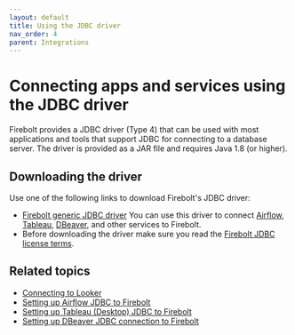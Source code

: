 ```yaml
---
layout: default
title: Using the JDBC driver
nav_order: 4
parent: Integrations
---
```


# Connecting apps and services using the JDBC driver

Firebolt provides a JDBC driver (Type 4) that can be used with most applications and tools that support JDBC for connecting to a database server. The driver is provided as a JAR file and requires Java 1.8 (or higher).

## Downloading the driver

Use one of the following links to download Firebolt's JDBC driver:

* [Firebolt generic JDBC driver](https://firebolt-publishing-public.s3.amazonaws.com/repo/jdbc/firebolt-jdbc-1.18-jar-with-dependencies.jar) You can use this driver to connect [Airflow](other-integrations/setting-up-airflow-jdbc-to-firebolt.md), [Tableau](business-intelligence/setting-up-tableau-desktop-jdbc-to-firebolt.md), [DBeaver](other-integrations/setting-up-dbeaver-jdbc-connection-to-firebolt.md), and other services to Firebolt.
* Before downloading the driver make sure you read the [Firebolt JDBC license terms](https://firebolt-publishing-public.s3.amazonaws.com/repo/jdbc/License.pdf).

## Related topics

* [Connecting to Looker](business-intelligence/connecting-to-looker.md)
* [Setting up Airflow JDBC to Firebolt](other-integrations/setting-up-airflow-jdbc-to-firebolt.md)
* [Setting up Tableau (Desktop) JDBC to Firebolt](business-intelligence/setting-up-tableau-desktop-jdbc-to-firebolt.md)
* [Setting up DBeaver JDBC connection to Firebolt](other-integrations/setting-up-dbeaver-jdbc-connection-to-firebolt.md)
